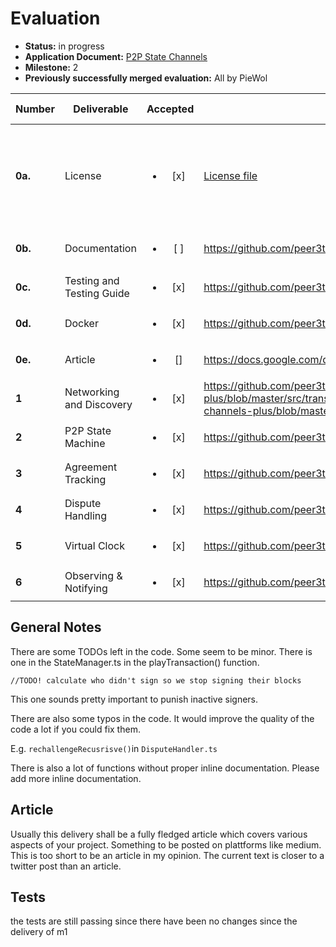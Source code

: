 # Evaluation

- **Status:** in progress
- **Application Document:** [P2P State Channels](https://github.com/w3f/Grants-Program/blob/master/applications/P2PStateChannels.md)
- **Milestone:** 2
- **Previously successfully merged evaluation:** All by PieWol

| Number | Deliverable | Accepted | Link | Evaluation Notes |
| ------ | ----------- | :------: | ---- |----------------- |
| **0a.** | License | <ul><li>[x] </li></ul> | [License file](https://github.com/peer3to/state-channels-plus/blob/master/LICENSE)  | MIT, compiling the solidity contracts emits warnings about unspecified licenses. |
| **0b.** | Documentation | <ul><li>[ ] </li></ul> |https://github.com/peer3to/state-channels-plus/blob/master/docs/mfsDocs.md | inline documentation is sparse  |
| **0c.** | Testing and Testing Guide | <ul><li>[x] </li></ul> | https://github.com/peer3to/state-channels-plus/tree/master/test | ok |
| **0d.** | Docker | <ul><li>[x] </li></ul> | https://github.com/peer3to/state-channels-plus/blob/master/Dockerfile | ok |
| **0e.** | Article | <ul><li>[] </li></ul> | https://docs.google.com/document/d/1qS7ZY8noaObP5Ze1mVOaydDBih4jHYym4qacAx46Fas | See notes |
| **1** | Networking and Discovery | <ul><li>[x] </li></ul> | https://github.com/peer3to/state-channels-plus/blob/master/src/transport/HolepunchTransport.ts https://github.com/peer3to/state-channels-plus/blob/master/src/Holepunch.ts | ok |
| **2** | P2P State Machine | <ul><li>[x] </li></ul> | https://github.com/peer3to/state-channels-plus/blob/master/src/evm/EvmStateMachine.ts| ok |
| **3** | Agreement Tracking | <ul><li>[x] </li></ul> | https://github.com/peer3to/state-channels-plus/blob/master/src/AgreementManager.ts | ok |
| **4** | Dispute Handling | <ul><li>[x] </li></ul> | https://github.com/peer3to/state-channels-plus/blob/master/src/DisputeHandler.ts | ok |
| **5** | Virtual Clock | <ul><li>[x] </li></ul> | https://github.com/peer3to/state-channels-plus/blob/master/src/Clock.ts | ok |
| **6** | Observing & Notifying | <ul><li>[x] </li></ul> | https://github.com/peer3to/state-channels-plus/blob/master/src/P2pEventHooks.ts | ok |



## General Notes
There are some TODOs left in the code. Some seem to be minor. There is one in the StateManager.ts in the playTransaction() function. 

```//TODO! calculate who didn't sign so we stop signing their blocks```

This one sounds pretty important to punish inactive signers.

There are also some typos in the code. It would improve the quality of the code a lot if you could fix them. 

E.g. ``rechallengeRecusrisve()``in ``DisputeHandler.ts``

There is also a lot of functions without proper inline documentation. Please add more inline documentation. 

## Article
Usually this delivery shall be a fully fledged article which covers various aspects of your project. Something to be posted on plattforms like medium. This is too short to be an article in my opinion. The current text is closer to a twitter post than an article. 

## Tests
the tests are still passing since there have been no changes since the delivery of m1


